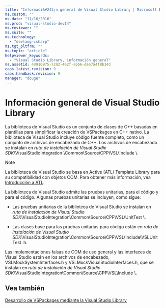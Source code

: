```yaml
---
title: "Informaci&#243;n general de Visual Studio Library | Microsoft Docs"
ms.custom: ""
ms.date: "11/16/2016"
ms.prod: "visual-studio-dev14"
ms.reviewer: ""
ms.suite: ""
ms.technology: 
  - "devlang-csharp"
ms.tgt_pltfrm: ""
ms.topic: "article"
helpviewer_keywords: 
  - "Visual Studio Library, información general"
ms.assetid: 48910975-7202-462f-a656-de67a4f8b14d
caps.latest.revision: 9
caps.handback.revision: 9
manager: "douge"
---
```

# Informaci&#243;n general de Visual Studio Library
La biblioteca de Visual Studio es un conjunto de clases de C\+\+ basadas en plantillas para simplificar la creación de VSPackages en C\+\+ nativo.  La biblioteca de Visual Studio incluye código fuente completo, como un conjunto de archivos de encabezado de C\+\+.  Los archivos de encabezado se instalan en *ruta de instalación de Visual Studio SDK*\\VisualStudioIntegration \\Common\\Source\\CPP\\VSL\\Include \\.  
  
> [!NOTE]
>  La biblioteca de Visual Studio se basa en Active \(ATL\) Template Library para su compatibilidad con objetos COM.  Para obtener más información, vea [Introducción a ATL](/visual-cpp/atl/introduction-to-atl).  
  
 La biblioteca de Visual Studio admite las pruebas unitarias, para el código y para el código.  Algunas pruebas unitarias se incluyen, como sigue:  
  
-   Las pruebas unitarias de la biblioteca de Visual Studio se instalan en *ruta de instalación de Visual Studio SDK*\\VisualStudioIntegration\\Common\\Source\\CPP\\VSL\\UnitTest \\.  
  
-   Las clases base para las pruebas unitarias para código están en *ruta de instalación de Visual Studio SDK*\\VisualStudioIntegration\\Common\\Source\\CPP\\VSL\\Include\\VSLUnitTest .h.  
  
 Las implementaciones falsas de COM de uso general y las interfaces de Visual Studio están en los archivos de encabezado, VSLMockSystemInterfaces.h y VSLMockVisualStudioInterfaces.h, que se instalan en *ruta de instalación de Visual Studio SDK*\\VisualStudioIntegration\\Common\\Source\\CPP\\VSL\\Include \\.  
  
## Vea también  
 [Desarrollo de VSPackages mediante la Visual Studio Library](../misc/developing-vspackages-by-using-the-visual-studio-library.md)